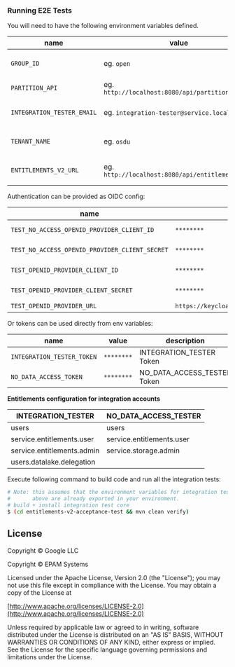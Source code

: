 ### Running E2E Tests

You will need to have the following environment variables defined.

| name                       | value                                            | description                                                                                                                      | sensitive? | source                                                       |
|----------------------------|--------------------------------------------------|----------------------------------------------------------------------------------------------------------------------------------|------------|--------------------------------------------------------------|
| `GROUP_ID`                 | eg. `open`                                       | OSDU R2 to run tests under                                                                                                       | no         | -                                                            |
| `PARTITION_API`            | eg. `http://localhost:8080/api/partition/v1/`    | Legal API endpoint                                                                                                               | no         | -                                                            |
| `INTEGRATION_TESTER_EMAIL` | eg. `integration-tester@service.local`           | Endpoint of storage service                                                                                                      | no         | -                                                            |
| `TENANT_NAME`              | eg. `osdu`                                       | OSDU tenant used for testing                                                                                                     | no         | --                                                           |
| `ENTITLEMENTS_V2_URL`      | eg. `http://localhost:8080/api/entitlements/v2/` | Endpoint of entitlements service                                                                                                 | no         | -                                                            |

Authentication can be provided as OIDC config:

| name                                           | value                                   | description                         | sensitive?                                        | source |
|------------------------------------------------|-----------------------------------------|-------------------------------------|---------------------------------------------------|--------|
| `TEST_NO_ACCESS_OPENID_PROVIDER_CLIENT_ID`     | `********`                              | NO_DATA_ACCESS_TESTER Client Id     | yes                                               | -      |
| `TEST_NO_ACCESS_OPENID_PROVIDER_CLIENT_SECRET` | `********`                              | NO_DATA_ACCESS_TESTER Client secret | Client secret for `$NO_ACCESS_INTEGRATION_TESTER` | -      |
| `TEST_OPENID_PROVIDER_CLIENT_ID`               | `********`                              | INTEGRATION_TESTER Client Id        | yes                                               | -      |
| `TEST_OPENID_PROVIDER_CLIENT_SECRET`           | `********`                              | INTEGRATION_TESTER Client secret    | Client secret for `$INTEGRATION_TESTER`           | -      |
| `TEST_OPENID_PROVIDER_URL`                     | `https://keycloak.com/auth/realms/osdu` | OpenID provider url                 | yes                                               | --     |

Or tokens can be used directly from env variables:

| name                       | value      | description                 | sensitive? | source |
|----------------------------|------------|-----------------------------|------------|--------|
| `INTEGRATION_TESTER_TOKEN` | `********` | INTEGRATION_TESTER Token    | yes        | -      |
| `NO_DATA_ACCESS_TOKEN`     | `********` | NO_DATA_ACCESS_TESTER Token | yes        | -      |



**Entitlements configuration for integration accounts**

| INTEGRATION_TESTER         | NO_DATA_ACCESS_TESTER     |
|----------------------------|---------------------------|
| users                      | users                     |
| service.entitlements.user  | service.entitlements.user | 
| service.entitlements.admin | service.storage.admin     |
| users.datalake.delegation  |                           |                           


Execute following command to build code and run all the integration tests:

 ```bash
 # Note: this assumes that the environment variables for integration tests as outlined
 #       above are already exported in your environment.
 # build + install integration test core
 $ (cd entitlements-v2-acceptance-test && mvn clean verify)
 ```

## License

Copyright © Google LLC

Copyright © EPAM Systems

Licensed under the Apache License, Version 2.0 (the "License");
you may not use this file except in compliance with the License.
You may obtain a copy of the License at

[http://www.apache.org/licenses/LICENSE-2.0](http://www.apache.org/licenses/LICENSE-2.0)

Unless required by applicable law or agreed to in writing, software
distributed under the License is distributed on an "AS IS" BASIS,
WITHOUT WARRANTIES OR CONDITIONS OF ANY KIND, either express or implied.
See the License for the specific language governing permissions and
limitations under the License.
